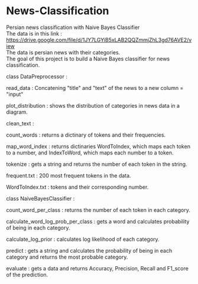 # News-Classification
Persian news classification with Naive Bayes Classifier  
The data is in this link : https://drive.google.com/file/d/1JY7LGYiB5xLAB2QQZmmjZhL3gd76AVE2/view  
The data is persian news with their categories.  
The goal of this project is to build a Naive Bayes classifier for news classification.  

class DataPreprocessor :  

read_data : Concatening "title" and "text" of the news to a new column = "input"  

plot_distribution : shows the distribution of categories in news data in a diagram.  

clean_text :   

count_words : returns a dictinary of tokens and their frequencies.  

map_word_index : returns dictinaries WordToIndex, which maps each token to a number, and IndexToWord, which maps each number to a token.  

tokenize : gets a string and returns the number of each token in the string.  

frequent.txt : 200 most frequent tokens in the data.  

WordToIndex.txt : tokens and their corresponding number.  

class NaiveBayesClassifier :  

count_word_per_class : returns the number of each token in each category.  

calculate_word_log_prob_per_class : gets a word and calculates probability of being in each category.  

calculate_log_prior : calculates log likelihood of each category.  

predict : gets a string and calculates the probability of being in each category and returns the most probable category.  

evaluate : gets a data and returns Accuracy, Precision, Recall and F1_score of the prediction.
